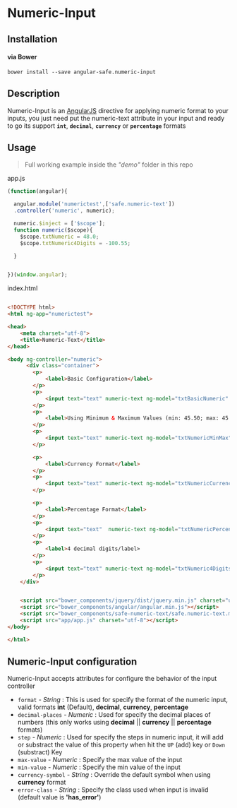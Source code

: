 # Numeric-Input


## Installation

#### via Bower

```
bower install --save angular-safe.numeric-input
```

## Description

Numeric-Input is an [AngularJS](https://https://github.com/angular/angular.js) directive for applying numeric format to your inputs, you just need put the numeric-text attribute in your input and ready to go
its support __`int`__, __`decimal`__,  __`currency`__ or __`percentage`__ formats


## Usage

> Full working example inside the _"demo"_ folder in this repo

app.js

```javascript
(function(angular){

  angular.module('numerictest',['safe.numeric-text'])
  .controller('numeric', numeric);

  numeric.$inject = ['$scope'];
  function numeric($scope){
    $scope.txtNumeric = 48.0;
    $scope.txtNumeric4Digits = -100.55;

  }


})(window.angular);

```

index.html

```html

<!DOCTYPE html>
<html ng-app="numerictest">

<head>
    <meta charset="utf-8">
    <title>Numeric-Text</title>
</head>

<body ng-controller="numeric">
      <div class="container">
        <p>
            <label>Basic Configuration</label>
        </p>
        <p>
            <input text="text" numeric-text ng-model="txtBasicNumeric" /> {{txtBasicNumeric}}
        </p>
        <p>
            <label>Using Minimum & Maximum Values (min: 45.50; max: 45.60)</label>
        </p>
        <p>
            <input text="text" numeric-text ng-model="txtNumericMinMax" min-value="45.50" max-value="45.60" step="0.01" format="decimal" /> {{txtNumericMinMax}}
        </p>

        <p>
            <label>Currency Format</label>
        </p>
        <p>
            <input text="text" numeric-text ng-model="txtNumericCurrency" step="0.01" format="currency" /> {{txtNumericCurrency}}
        </p>

        <p>
            <label>Percentage Format</label>
        </p>
        <p>
            <input text="text"  numeric-text ng-model="txtNumericPercentage" min-value="-100" max-value="100" decimal-places='0' step="0.01" format="percentage" /> {{txtNumericPercentage}}
        </p>
        <p>
            <label>4 decimal digits/label>
        </p>
        <p>
            <input text="text" numeric-text ng-model="txtNumeric4Digits" step="0.0001" format="decimal" decimal-places="4" /> {{txtNumeric4Digits}}
        </p>
    </div>


    <script src="bower_components/jquery/dist/jquery.min.js" charset="utf-8"></script>
    <script src="bower_components/angular/angular.min.js"></script>
    <script src="bower_components/safe-numeric-text/safe.numeric-text.min.js" charset="utf-8"></script>
    <script src="app/app.js" charset="utf-8"></script>
</body>

</html>

```

## Numeric-Input configuration

Numeric-Input accepts attributes for configure the behavior of the input controller

* `format` - _String_ : This is used for specify the format of the numeric input, valid formats __int__ (Default), __decimal__, __currency__, __percentage__
* `decimal-places` - _Numeric_ : Used for specify the decimal places of numbers (this only works using __decimal__ || __currency__ || __percentage__ formats)
* `step` - _Numeric_ : Used for specify the steps in numeric input, it will add or substract the value of this property when hit the `UP` (add) key or `Down` (substract) Key
* `max-value` - _Numeric_ : Specify the max value of the input
* `min-value` - _Numeric_ : Specify the min value of the input
* `currency-symbol` - _String_ : Override the default symbol when using __currency__ format
* `error-class` - _String_ : Specify the class used when input is invalid (default value is __'has_error'__)

